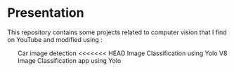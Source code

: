 # Presentation
This repository contains some projects related to computer vision that I find on YouTube and modified using :
<ul>
  <il> Car image detection
<<<<<<< HEAD
  <il> Image Classification using Yolo V8 
  <il> Image Classification app using Yolo

</ul>

